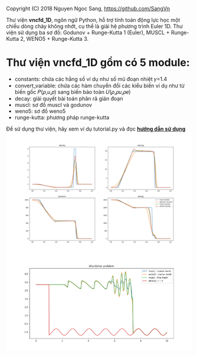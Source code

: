 Copyright (C) 2018  Nguyen Ngoc Sang, <https://github.com/SangVn> 

Thư viện **vncfd_1D**, ngôn ngữ Python, hỗ trợ tính toán động lực học một chiều dòng chảy không nhớt, cụ thể là giải hệ phương trình Euler 1D. Thư viện sử dụng ba sơ đồ: Godunov + Runge-Kutta 1 (Euler), MUSCL + Runge-Kutta 2, WENO5 + Runge-Kutta 3.

# Thư viện vncfd_1D gồm có 5 module:

*	constants: chứa các hằng số ví dụ như số mũ đoạn nhiệt 𝛾=1.4
*	convert_variable: chứa các hàm chuyển đổi các kiểu biến ví dụ như từ biến gốc 𝑃(𝜌,𝑢,𝑝) sang biến bảo toàn 𝑈(𝜌,𝜌𝑢,𝜌𝑒)
*	decay: giải quyết bài toán phân rã gián đoạn
*	muscl: sơ đồ muscl và godunov
*	weno5: sơ đồ weno5
*	runge-kutta: phương pháp runge-kutta

Để sử dụng thư viện, hãy xem ví dụ tutorial.py và đọc **[hướng dẫn sử dụng](https://nbviewer.jupyter.org/github/SangVn/vncfd_1D/blob/master/huong_dan_su_dung.ipynb)**
<img src="riemann.png">
<img src="Shu-Osher_problem.png">
